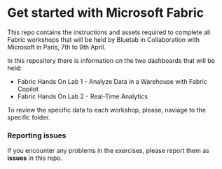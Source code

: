 # Get started with Microsoft Fabric

This repo contains the instructions and assets required to complete all Fabric workshops that will be held by Bluetab in Collaboration with Microsoft in Paris, 7th to 9th April.

In this repository there is information on the two dashboards that will be held:
- Fabric Hands On Lab 1 - Analyze Data in a Warehouse with Fabric Copilot
- Fabric Hands On Lab 2 - Real-Time Analytics

To review the specific data to each workshop, please, naviage to the specific folder.

### Reporting issues

If you encounter any problems in the exercises, please report them as **issues** in this repo.

